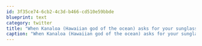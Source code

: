 ```yaml
---
id: 3f35ce74-6cb2-4c3d-b466-cd510e59bbde
blueprint: text
category: twitter
title: "When Kanaloa (Hawaiian god of the ocean) asks for your sunglasses, you let em go man, cause they're gone."
caption: "When Kanaloa (Hawaiian god of the ocean) asks for your sunglasses, you let em go man, cause they're gone."
---
```

